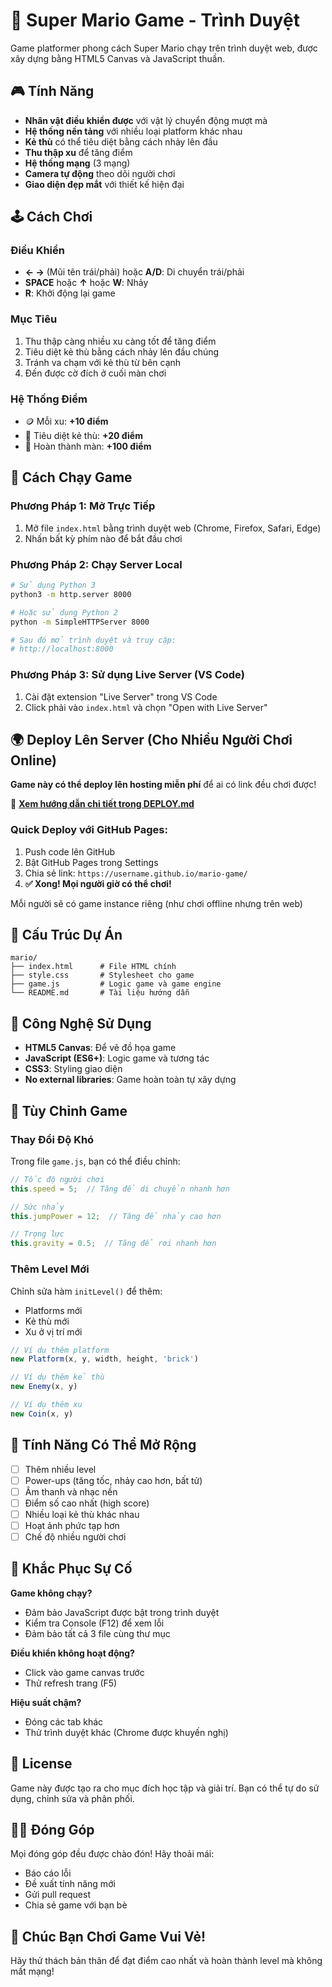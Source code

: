# 🍄 Super Mario Game - Trình Duyệt

Game platformer phong cách Super Mario chạy trên trình duyệt web, được xây dựng bằng HTML5 Canvas và JavaScript thuần.

## 🎮 Tính Năng

- **Nhân vật điều khiển được** với vật lý chuyển động mượt mà
- **Hệ thống nền tảng** với nhiều loại platform khác nhau
- **Kẻ thù** có thể tiêu diệt bằng cách nhảy lên đầu
- **Thu thập xu** để tăng điểm
- **Hệ thống mạng** (3 mạng)
- **Camera tự động** theo dõi người chơi
- **Giao diện đẹp mắt** với thiết kế hiện đại

## 🕹️ Cách Chơi

### Điều Khiển
- **← →** (Mũi tên trái/phải) hoặc **A/D**: Di chuyển trái/phải
- **SPACE** hoặc **↑** hoặc **W**: Nhảy
- **R**: Khởi động lại game

### Mục Tiêu
1. Thu thập càng nhiều xu càng tốt để tăng điểm
2. Tiêu diệt kẻ thù bằng cách nhảy lên đầu chúng
3. Tránh va chạm với kẻ thù từ bên cạnh
4. Đến được cờ đích ở cuối màn chơi

### Hệ Thống Điểm
- 🪙 Mỗi xu: **+10 điểm**
- 👾 Tiêu diệt kẻ thù: **+20 điểm**
- 🏁 Hoàn thành màn: **+100 điểm**

## 🚀 Cách Chạy Game

### Phương Pháp 1: Mở Trực Tiếp
1. Mở file `index.html` bằng trình duyệt web (Chrome, Firefox, Safari, Edge)
2. Nhấn bất kỳ phím nào để bắt đầu chơi

### Phương Pháp 2: Chạy Server Local
```bash
# Sử dụng Python 3
python3 -m http.server 8000

# Hoặc sử dụng Python 2
python -m SimpleHTTPServer 8000

# Sau đó mở trình duyệt và truy cập:
# http://localhost:8000
```

### Phương Pháp 3: Sử dụng Live Server (VS Code)
1. Cài đặt extension "Live Server" trong VS Code
2. Click phải vào `index.html` và chọn "Open with Live Server"

## 🌍 Deploy Lên Server (Cho Nhiều Người Chơi Online)

**Game này có thể deploy lên hosting miễn phí** để ai có link đều chơi được!

📖 **[Xem hướng dẫn chi tiết trong DEPLOY.md](DEPLOY.md)**

### Quick Deploy với GitHub Pages:
1. Push code lên GitHub
2. Bật GitHub Pages trong Settings
3. Chia sẻ link: `https://username.github.io/mario-game/`
4. **✅ Xong! Mọi người giờ có thể chơi!**

Mỗi người sẽ có game instance riêng (như chơi offline nhưng trên web)

## 📁 Cấu Trúc Dự Án

```
mario/
├── index.html      # File HTML chính
├── style.css       # Stylesheet cho game
├── game.js         # Logic game và game engine
└── README.md       # Tài liệu hướng dẫn
```

## 🎨 Công Nghệ Sử Dụng

- **HTML5 Canvas**: Để vẽ đồ họa game
- **JavaScript (ES6+)**: Logic game và tương tác
- **CSS3**: Styling giao diện
- **No external libraries**: Game hoàn toàn tự xây dựng

## 🔧 Tùy Chỉnh Game

### Thay Đổi Độ Khó
Trong file `game.js`, bạn có thể điều chỉnh:

```javascript
// Tốc độ người chơi
this.speed = 5;  // Tăng để di chuyển nhanh hơn

// Sức nhảy
this.jumpPower = 12;  // Tăng để nhảy cao hơn

// Trọng lực
this.gravity = 0.5;  // Tăng để rơi nhanh hơn
```

### Thêm Level Mới
Chỉnh sửa hàm `initLevel()` để thêm:
- Platforms mới
- Kẻ thù mới
- Xu ở vị trí mới

```javascript
// Ví dụ thêm platform
new Platform(x, y, width, height, 'brick')

// Ví dụ thêm kẻ thù
new Enemy(x, y)

// Ví dụ thêm xu
new Coin(x, y)
```

## 🎯 Tính Năng Có Thể Mở Rộng

- [ ] Thêm nhiều level
- [ ] Power-ups (tăng tốc, nhảy cao hơn, bất tử)
- [ ] Âm thanh và nhạc nền
- [ ] Điểm số cao nhất (high score)
- [ ] Nhiều loại kẻ thù khác nhau
- [ ] Hoạt ảnh phức tạp hơn
- [ ] Chế độ nhiều người chơi

## 🐛 Khắc Phục Sự Cố

**Game không chạy?**
- Đảm bảo JavaScript được bật trong trình duyệt
- Kiểm tra Console (F12) để xem lỗi
- Đảm bảo tất cả 3 file cùng thư mục

**Điều khiển không hoạt động?**
- Click vào game canvas trước
- Thử refresh trang (F5)

**Hiệu suất chậm?**
- Đóng các tab khác
- Thử trình duyệt khác (Chrome được khuyến nghị)

## 📝 License

Game này được tạo ra cho mục đích học tập và giải trí. Bạn có thể tự do sử dụng, chỉnh sửa và phân phối.

## 👨‍💻 Đóng Góp

Mọi đóng góp đều được chào đón! Hãy thoải mái:
- Báo cáo lỗi
- Đề xuất tính năng mới
- Gửi pull request
- Chia sẻ game với bạn bè

## 🎉 Chúc Bạn Chơi Game Vui Vẻ!

Hãy thử thách bản thân để đạt điểm cao nhất và hoàn thành level mà không mất mạng!


